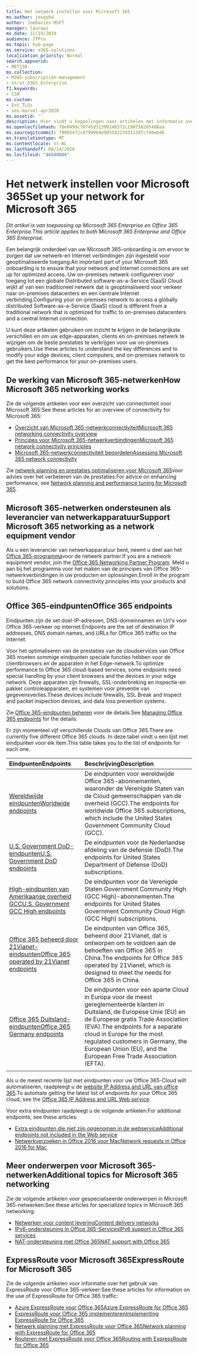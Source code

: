 ```yaml
---
title: Het netwerk instellen voor Microsoft 365
ms.author: josephd
author: JoeDavies-MSFT
manager: laurawi
ms.date: 11/19/2019
audience: ITPro
ms.topic: hub-page
ms.service: o365-solutions
localization_priority: Normal
search.appverid:
- MET150
ms.collection:
- M365-subscription-management
- Strat_O365_Enterprise
f1.keywords:
- CSH
ms.custom:
- Ent_TLGs
- seo-marvel-apr2020
ms.assetid: ''
description: Hier vindt u koppelingen naar artikelen met informatie over het instellen van uw netwerk voor Microsoft 365, waaronder een overzicht van netwerkverbindingen en een lijst met eindpunten.
ms.openlocfilehash: f0e0499c70745d31399240372c190758285408aa
ms.sourcegitcommit: 79065e72c0799064e9055022393113dfcf40eb4b
ms.translationtype: MT
ms.contentlocale: nl-NL
ms.lasthandoff: 08/14/2020
ms.locfileid: "46689006"
---
```

# <a name="set-up-your-network-for-microsoft-365"></a><span data-ttu-id="8b940-103">Het netwerk instellen voor Microsoft 365</span><span class="sxs-lookup"><span data-stu-id="8b940-103">Set up your network for Microsoft 365</span></span>

<span data-ttu-id="8b940-104">*Dit artikel is van toepassing op Microsoft 365 Enterprise en Office 365 Enterprise.*</span><span class="sxs-lookup"><span data-stu-id="8b940-104">*This article applies to both Microsoft 365 Enterprise and Office 365 Enterprise.*</span></span>

<span data-ttu-id="8b940-105">Een belangrijk onderdeel van uw Microsoft 365-onboarding is om ervoor te zorgen dat uw netwerk-en Internet verbindingen zijn ingesteld voor geoptimaliseerde toegang.</span><span class="sxs-lookup"><span data-stu-id="8b940-105">An important part of your Microsoft 365 onboarding is to ensure that your network and Internet connections are set up for optimized access.</span></span> <span data-ttu-id="8b940-106">Uw on-premises netwerk configureren voor toegang tot een globale Distributed software-as-a-Service (SaaS) Cloud wijkt af van een traditioneel netwerk dat is geoptimaliseerd voor verkeer naar on-premises datacenters en een centrale Internet verbinding.</span><span class="sxs-lookup"><span data-stu-id="8b940-106">Configuring your on-premises network to access a globally distributed Software-as-a-Service (SaaS) cloud is different from a traditional network that is optimized for traffic to on-premises datacenters and a central Internet connection.</span></span> 

<span data-ttu-id="8b940-107">U kunt deze artikelen gebruiken om inzicht te krijgen in de belangrijkste verschillen en om uw edge-apparaten, clients en on-premises netwerk te wijzigen om de beste prestaties te verkrijgen voor uw on-premises gebruikers.</span><span class="sxs-lookup"><span data-stu-id="8b940-107">Use these articles to understand the key differences and to modify your edge devices, client computers, and on-premises network to get the best performance for your on-premises users.</span></span>

## <a name="how-microsoft-365-networking-works"></a><span data-ttu-id="8b940-108">De werking van Microsoft 365-netwerken</span><span class="sxs-lookup"><span data-stu-id="8b940-108">How Microsoft 365 networking works</span></span>

<span data-ttu-id="8b940-109">Zie de volgende artikelen voor een overzicht van connectiviteit voor Microsoft 365:</span><span class="sxs-lookup"><span data-stu-id="8b940-109">See these articles for an overview of connectivity for Microsoft 365:</span></span>

- [<span data-ttu-id="8b940-110">Overzicht van Microsoft 365-netwerkconnectiviteit</span><span class="sxs-lookup"><span data-stu-id="8b940-110">Microsoft 365 networking connectivity overview</span></span>](microsoft-365-networking-overview.md)
- [<span data-ttu-id="8b940-111">Principes voor Microsoft 365-netwerkverbindingen</span><span class="sxs-lookup"><span data-stu-id="8b940-111">Microsoft 365 network connectivity principles</span></span>](microsoft-365-network-connectivity-principles.md)
- [<span data-ttu-id="8b940-112">Microsoft 365-netwerkconnectiviteit beoordelen</span><span class="sxs-lookup"><span data-stu-id="8b940-112">Assessing Microsoft 365 network connectivity</span></span>](assessing-network-connectivity.md)

<span data-ttu-id="8b940-113">Zie [netwerk planning en prestaties optimaliseren voor Microsoft 365](network-planning-and-performance.md)voor advies over het verbeteren van de prestaties.</span><span class="sxs-lookup"><span data-stu-id="8b940-113">For advice on enhancing performance, see [Network planning and performance tuning for Microsoft 365](network-planning-and-performance.md).</span></span>

## <a name="support-microsoft-365-networking-as-a-network-equipment-vendor"></a><span data-ttu-id="8b940-114">Microsoft 365-netwerken ondersteunen als leverancier van netwerkapparatuur</span><span class="sxs-lookup"><span data-stu-id="8b940-114">Support Microsoft 365 networking as a network equipment vendor</span></span>

<span data-ttu-id="8b940-115">Als u een leverancier van netwerkapparatuur bent, neemt u deel aan het [Office 365-programma](microsoft-365-networking-partner-program.md)voor de netwerk partner.</span><span class="sxs-lookup"><span data-stu-id="8b940-115">If you are a network equipment vendor, join the [Office 365 Networking Partner Program](microsoft-365-networking-partner-program.md).</span></span> <span data-ttu-id="8b940-116">Meld u aan bij het programma voor het maken van de principes van Office 365-netwerkverbindingen in uw producten en oplossingen.</span><span class="sxs-lookup"><span data-stu-id="8b940-116">Enroll in the program to build Office 365 network connectivity principles into your products and solutions.</span></span> 

## <a name="office-365-endpoints"></a><span data-ttu-id="8b940-117">Office 365-eindpunten</span><span class="sxs-lookup"><span data-stu-id="8b940-117">Office 365 endpoints</span></span>

<span data-ttu-id="8b940-118">Eindpunten zijn de set doel-IP-adressen, DNS-domeinnamen en Url's voor Office 365-verkeer op internet.</span><span class="sxs-lookup"><span data-stu-id="8b940-118">Endpoints are the set of destination IP addresses, DNS domain names, and URLs for Office 365 traffic on the Internet.</span></span> 

<span data-ttu-id="8b940-119">Voor het optimaliseren van de prestaties van de cloudservices van Office 365 moeten sommige eindpunten speciale functies hebben voor de clientbrowsers en de apparaten in het Edge-netwerk.</span><span class="sxs-lookup"><span data-stu-id="8b940-119">To optimize performance to Office 365 cloud-based services, some endpoints need special handling by your client browsers and the devices in your edge network.</span></span> <span data-ttu-id="8b940-120">Deze apparaten zijn firewalls, SSL-onderbreking en inspectie-en pakket controleapparaten, en systemen voor preventie van gegevensverlies.</span><span class="sxs-lookup"><span data-stu-id="8b940-120">These devices include firewalls, SSL Break and Inspect and packet inspection devices, and data loss prevention systems.</span></span>

<span data-ttu-id="8b940-121">Zie [Office 365-eindpunten beheren](managing-office-365-endpoints.md) voor de details.</span><span class="sxs-lookup"><span data-stu-id="8b940-121">See [Managing Office 365 endpoints](managing-office-365-endpoints.md) for the details.</span></span>

<span data-ttu-id="8b940-122">Er zijn momenteel vijf verschillende Clouds van Office 365.</span><span class="sxs-lookup"><span data-stu-id="8b940-122">There are currently five different Office 365 clouds.</span></span> <span data-ttu-id="8b940-123">In deze tabel vindt u een lijst met eindpunten voor elk item.</span><span class="sxs-lookup"><span data-stu-id="8b940-123">This table takes you to the list of endpoints for each one.</span></span>

| <span data-ttu-id="8b940-124">Eindpunten</span><span class="sxs-lookup"><span data-stu-id="8b940-124">Endpoints</span></span> | <span data-ttu-id="8b940-125">Beschrijving</span><span class="sxs-lookup"><span data-stu-id="8b940-125">Description</span></span> |
|:-------|:-----|
| [<span data-ttu-id="8b940-126">Wereldwijde eindpunten</span><span class="sxs-lookup"><span data-stu-id="8b940-126">Worldwide endpoints</span></span>](urls-and-ip-address-ranges.md) | <span data-ttu-id="8b940-127">De eindpunten voor wereldwijde Office 365-abonnementen, waaronder de Verenigde Staten van de Cloud gemeenschappen van de overheid (GCC).</span><span class="sxs-lookup"><span data-stu-id="8b940-127">The endpoints for worldwide Office 365 subscriptions, which include the United States Government Community Cloud (GCC).</span></span> |
| [<span data-ttu-id="8b940-128">U.S. Government DoD-eindpunten</span><span class="sxs-lookup"><span data-stu-id="8b940-128">U.S. Government DoD endpoints</span></span>](microsoft-365-u-s-government-dod-endpoints.md) | <span data-ttu-id="8b940-129">De eindpunten voor de Nederlandse afdeling van de defensie (DoD).</span><span class="sxs-lookup"><span data-stu-id="8b940-129">The endpoints for United States Department of Defense (DoD) subscriptions.</span></span> |
| [<span data-ttu-id="8b940-130">High-eindpunten van Amerikaanse overheid GCC</span><span class="sxs-lookup"><span data-stu-id="8b940-130">U.S. Government GCC High endpoints</span></span>](microsoft-365-u-s-government-gcc-high-endpoints.md) | <span data-ttu-id="8b940-131">De eindpunten voor de Verenigde Staten Government Community High (GCC High)-abonnementen.</span><span class="sxs-lookup"><span data-stu-id="8b940-131">The endpoints for United States Government Community Cloud High (GCC High) subscriptions.</span></span> |
| [<span data-ttu-id="8b940-132">Office 365 beheerd door 21Vianet-eindpunten</span><span class="sxs-lookup"><span data-stu-id="8b940-132">Office 365 operated by 21Vianet endpoints</span></span>](urls-and-ip-address-ranges-21vianet.md) | <span data-ttu-id="8b940-133">De eindpunten van Office 365, beheerd door 21Vianet, dat is ontworpen om te voldoen aan de behoeften van Office 365 in China.</span><span class="sxs-lookup"><span data-stu-id="8b940-133">The endpoints for Office 365 operated by 21Vianet, which is designed to meet the needs for Office 365 in China.</span></span> |
| [<span data-ttu-id="8b940-134">Office 365 Duitsland-eindpunten</span><span class="sxs-lookup"><span data-stu-id="8b940-134">Office 365 Germany endpoints</span></span>](microsoft-365-germany-endpoints.md) | <span data-ttu-id="8b940-135">De eindpunten voor een aparte Cloud in Europa voor de meest gereglementeerde klanten in Duitsland, de Europese Unie (EU) en de Europese gratis Trade Association (EVA).</span><span class="sxs-lookup"><span data-stu-id="8b940-135">The endpoints for a separate cloud in Europe for the most regulated customers in Germany, the European Union (EU), and the European Free Trade Association (EFTA).</span></span> |
|||

<span data-ttu-id="8b940-136">Als u de meest recente lijst met eindpunten voor uw Office 365-Cloud wilt automatiseren, raadpleegt u de [website IP Address and URL van office 365](microsoft-365-ip-web-service.md).</span><span class="sxs-lookup"><span data-stu-id="8b940-136">To automate getting the latest list of endpoints for your Office 365 cloud, see the [Office 365 IP Address and URL Web service](microsoft-365-ip-web-service.md).</span></span>

<span data-ttu-id="8b940-137">Voor extra eindpunten raadpleegt u de volgende artikelen:</span><span class="sxs-lookup"><span data-stu-id="8b940-137">For additional endpoints, see these articles:</span></span>

- [<span data-ttu-id="8b940-138">Extra eindpunten die niet zijn opgenomen in de webservice</span><span class="sxs-lookup"><span data-stu-id="8b940-138">Additional endpoints not included in the Web service</span></span>](additional-office365-ip-addresses-and-urls.md)
- [<span data-ttu-id="8b940-139">Netwerkverzoeken in Office 2016 voor Mac</span><span class="sxs-lookup"><span data-stu-id="8b940-139">Network requests in Office 2016 for Mac</span></span>](network-requests-in-office-2016-for-mac.md)


## <a name="additional-topics-for-microsoft-365-networking"></a><span data-ttu-id="8b940-140">Meer onderwerpen voor Microsoft 365-netwerken</span><span class="sxs-lookup"><span data-stu-id="8b940-140">Additional topics for Microsoft 365 networking</span></span>

<span data-ttu-id="8b940-141">Zie de volgende artikelen voor gespecialiseerde onderwerpen in Microsoft 365-netwerken:</span><span class="sxs-lookup"><span data-stu-id="8b940-141">See these articles for specialized topics in Microsoft 365 networking:</span></span>

- [<span data-ttu-id="8b940-142">Netwerken voor content levering</span><span class="sxs-lookup"><span data-stu-id="8b940-142">Content delivery networks</span></span>](content-delivery-networks.md)
- [<span data-ttu-id="8b940-143">IPv6-ondersteuning in Office 365-Services</span><span class="sxs-lookup"><span data-stu-id="8b940-143">IPv6 support in Office 365 services</span></span>](ipv6-support.md)
- [<span data-ttu-id="8b940-144">NAT-ondersteuning met Office 365</span><span class="sxs-lookup"><span data-stu-id="8b940-144">NAT support with Office 365</span></span>](nat-support-with-microsoft-365.md)

## <a name="expressroute-for-microsoft-365"></a><span data-ttu-id="8b940-145">ExpressRoute voor Microsoft 365</span><span class="sxs-lookup"><span data-stu-id="8b940-145">ExpressRoute for Microsoft 365</span></span>

<span data-ttu-id="8b940-146">Zie de volgende artikelen voor informatie over het gebruik van ExpressRoute voor Office 365-verkeer:</span><span class="sxs-lookup"><span data-stu-id="8b940-146">See these articles for information on the use of ExpressRoute for Office 365 traffic:</span></span>

- [<span data-ttu-id="8b940-147">Azure ExpressRoute voor Office 365</span><span class="sxs-lookup"><span data-stu-id="8b940-147">Azure ExpressRoute for Office 365</span></span>](azure-expressroute.md)
- [<span data-ttu-id="8b940-148">ExpressRoute voor Office 365 implementeren</span><span class="sxs-lookup"><span data-stu-id="8b940-148">Implementing ExpressRoute for Office 365</span></span>](implementing-expressroute.md)
- [<span data-ttu-id="8b940-149">Netwerk planning met ExpressRoute voor Office 365</span><span class="sxs-lookup"><span data-stu-id="8b940-149">Network planning with ExpressRoute for Office 365</span></span>](network-planning-with-expressroute.md)
- [<span data-ttu-id="8b940-150">Routeren met ExpressRoute voor Office 365</span><span class="sxs-lookup"><span data-stu-id="8b940-150">Routing with ExpressRoute for Office 365</span></span>](routing-with-expressroute.md)
